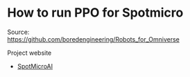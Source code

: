 # How to run PPO for Spotmicro

Source:<br/>
https://github.com/boredengineering/Robots_for_Omniverse

Project website<br/>
- [SpotMicroAI](https://spotmicroai.readthedocs.io/en/latest/)

